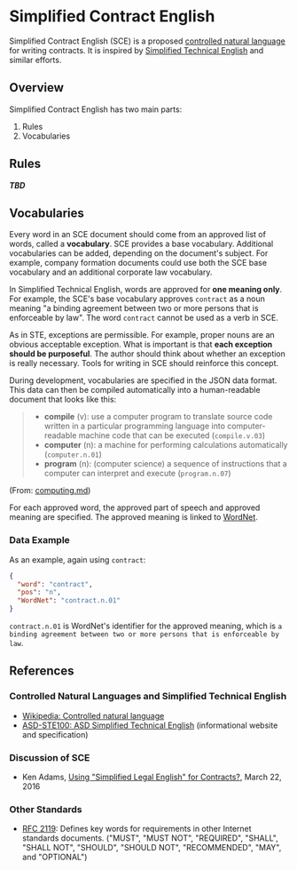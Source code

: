 # Simplified Contract English

Simplified Contract English (SCE) is a proposed [controlled natural language](https://en.wikipedia.org/wiki/Controlled_natural_language) for writing contracts. It is inspired by [Simplified Technical English](https://en.wikipedia.org/wiki/Simplified_Technical_English) and similar efforts.

## Overview

Simplified Contract English has two main parts:

1. Rules
2. Vocabularies

## Rules

***TBD***

## Vocabularies

Every word in an SCE document should come from an approved list of words, called a **vocabulary**. SCE provides a base vocabulary. Additional vocabularies can be added, depending on the document's subject. For example, company formation documents could use both the SCE base vocabulary and an additional corporate law vocabulary.

In Simplified Technical English, words are approved for **one meaning only**. For example, the SCE's base vocabulary approves `contract` as a noun meaning "a binding agreement between two or more persons that is enforceable by law". The word `contract` cannot be used as a verb in SCE.

As in STE, exceptions are permissible. For example, proper nouns are an obvious acceptable exception. What is important is that **each exception should be purposeful**. The author should think about whether an exception is really necessary. Tools for writing in SCE should reinforce this concept.

During development, vocabularies are specified in the JSON data format. This data can then be compiled automatically into a human-readable document that looks like this:

> * **compile** (v): use a computer program to translate source code written in a particular programming language into computer-readable machine code that can be executed (`compile.v.03`)
> * **computer** (n): a machine for performing calculations automatically (`computer.n.01`)
> * **program** (n): (computer science) a sequence of instructions that a computer can interpret and execute (`program.n.07`)

(From: [computing.md](Vocabularies/computing.md))

For each approved word, the approved part of speech and approved meaning are specified. The approved meaning is linked to [WordNet](http://wordnet.princeton.edu/).

### Data Example

As an example, again using `contract`:

```json
{
  "word": "contract",
  "pos": "n",
  "WordNet": "contract.n.01"
}
```

`contract.n.01` is WordNet's identifier for the approved meaning, which is `a binding agreement between two or more persons that is enforceable by law`.

## References

### Controlled Natural Languages and Simplified Technical English

* [Wikipedia: Controlled natural language](https://en.wikipedia.org/wiki/Controlled_natural_language)
* [ASD-STE100: ASD Simplified Technical English](http://www.asd-ste100.org/) (informational website and specification)

### Discussion of SCE

* Ken Adams, [Using "Simplified Legal English" for Contracts?](http://www.adamsdrafting.com/using-simplified-legal-english-for-contracts/), March 22, 2016

### Other Standards

* [RFC 2119](http://xml2rfc.ietf.org/public/rfc/html/rfc2119.html): Defines key words for requirements in other Internet standards documents. ("MUST", "MUST NOT", "REQUIRED", "SHALL", "SHALL NOT", "SHOULD", "SHOULD NOT", "RECOMMENDED", "MAY", and "OPTIONAL")
